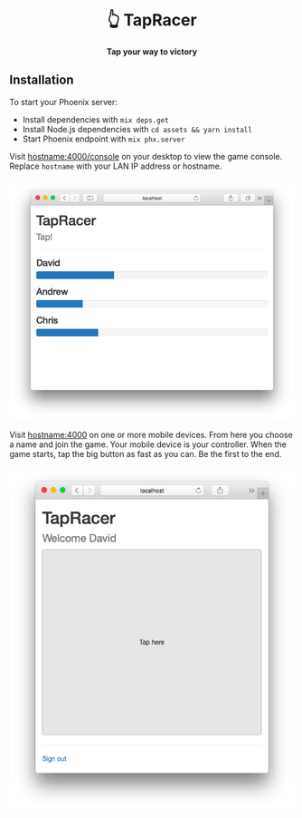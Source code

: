 <div align="center">
  <h1>👆 TapRacer</h1>
  <p>
    <strong>Tap your way to victory</strong>
  </p>
</div>

## Installation

To start your Phoenix server:

  * Install dependencies with `mix deps.get`
  * Install Node.js dependencies with `cd assets && yarn install`
  * Start Phoenix endpoint with `mix phx.server`

Visit [hostname:4000/console](http://hostname:4000/console) on your desktop to view the game console. Replace `hostname` with your LAN IP address or hostname.

![Console](images/console.png)

Visit [hostname:4000](http://hostname:4000/) on one or more mobile devices. From here you choose a name and join the game. Your mobile device is your controller. When the game starts, tap the big button as fast as you can. Be the first to the end.

![Play](images/play.png)
